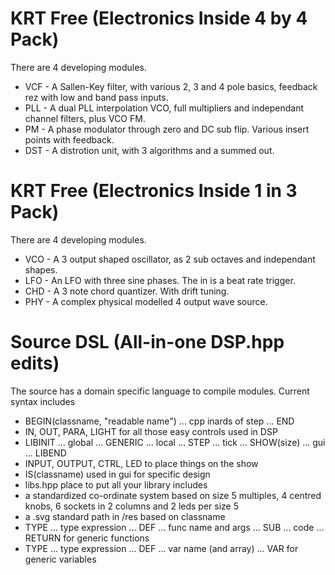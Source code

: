 # KRT Free (Electronics Inside 4 by 4 Pack)

There are 4 developing modules.

  * VCF - A Sallen-Key filter, with various 2, 3 and 4 pole basics, feedback rez with low and band pass inputs.
  * PLL - A dual PLL interpolation VCO, full multipliers and independant channel filters, plus VCO FM.
  * PM - A phase modulator through zero and DC sub flip. Various insert points with feedback.
  * DST - A distrotion unit, with 3 algorithms and a summed out.

# KRT Free (Electronics Inside 1 in 3 Pack)

There are 4 developing modules.

  * VCO - A 3 output shaped oscillator, as 2 sub octaves and independant shapes.
  * LFO - An LFO with three sine phases. The in is a beat rate trigger.
  * CHD - A 3 note chord quantizer. With drift tuning.
  * PHY - A complex physical modelled 4 output wave source.

# Source DSL (All-in-one DSP.hpp edits)

The source has a domain specific language to compile modules. Current syntax includes

  * BEGIN(classname, "readable name") ... cpp inards of step ... END
  * IN, OUT, PARA, LIGHT for all those easy controls used in DSP
  * LIBINIT ... global ... GENERIC ... local ... STEP ... tick ... SHOW(size) ... gui ... LIBEND
  * INPUT, OUTPUT, CTRL, LED to place things on the show
  * IS(classname) used in gui for specific design
  * libs.hpp place to put all your library includes
  * a standardized co-ordinate system based on size 5 multiples, 4 centred knobs, 6 sockets in 2 columns and 2 leds per size 5
  * a .svg standard path in /res based on classname
  * TYPE ... type expression ... DEF ... func name and args ... SUB ... code ... RETURN for generic functions
  * TYPE ... type expression ... DEF ... var name (and array) ... VAR for generic variables

  